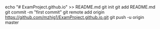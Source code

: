 echo "# ExamProject.github.io" >> README.md
git init
git add README.md
git commit -m "first commit"
git remote add origin https://github.com/mzhig1/ExamProject.github.io.git
git push -u origin master
